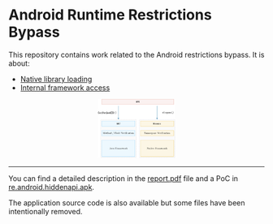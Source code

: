 Android Runtime Restrictions Bypass
===================================

This repository contains work related to the Android restrictions bypass. It is about:

  * [Native library loading](https://developer.android.com/about/versions/nougat/android-7.0-changes#ndk)
  * [Internal framework access](https://developer.android.com/distribute/best-practices/develop/restrictions-non-sdk-interfaces)

<p align="center" >   
<img width="30%" src=".github/overview.png"/><br />
</p>

----

You can find a detailed description in the [report.pdf](report.pdf) file and a PoC in [re.android.hiddenapi.apk](re.android.hiddenapi.apk). 

The application source code is also available but some files have been intentionally removed.
